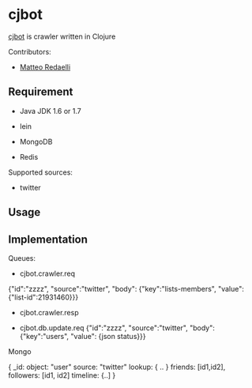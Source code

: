 cjbot
=====

[cjbot](https://github.com/matteoredaelli/cjbot) is crawler written in Clojure

Contributors:

* [Matteo Redaelli](http://www.redaelli.org/matteo/)

Requirement
-----------

* Java JDK 1.6 or 1.7

* lein

* MongoDB

* Redis

Supported sources:
* twitter

Usage
------------


Implementation
----------------

Queues:

* cjbot.crawler.req

{\"id\":\"zzzz\", \"source\":\"twitter\", \"body\": {\"key\":\"lists-members\", \"value\": {\"list-id\":21931460}}}

* cjbot.crawler.resp

* cjbot.db.update.req
  {\"id\":\"zzzz\", \"source\":\"twitter\", \"body\": {\"key\":\"users\", \"value\": {json status}}}


Mongo

{
	_id:
	object: "user"
	source: "twitter"
	lookup: { .. }
	friends: [id1,id2],
	followers: [id1, id2]
	timeline: {..]
}
